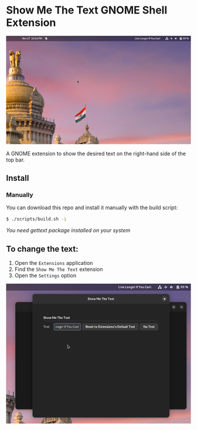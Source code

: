 # Show Me The Text GNOME Shell Extension

![Show Me The Text GNOME Shell Extension](resources/intro.png)

A GNOME extension to show the desired text on the right-hand side of the top bar.

## Install

### Manually
You can download this repo and install it manually with the build script:

```bash
$ ./scripts/build.sh -i
```
*You need gettext package installed on your system*
## To change the text:

1. Open the `Extensions` application
2. Find the `Show Me The Text` extension
3. Open the `Settings` option

![preference menu](resources/preference.png)





